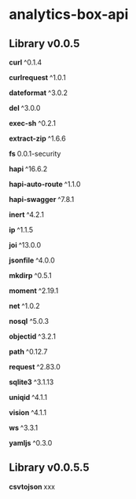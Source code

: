  # analytics-box-api 
 <b> <h2>Library v0.0.5</h2>  </b> <p>
   <b> curl </b>^0.1.4 <p>
   <b>curlrequest </b>^1.0.1 <p>
   <b> dateformat </b>^3.0.2 <p>
   <b> del </b>^3.0.0 <p>
   <b> exec-sh </b>^0.2.1 <p>
   <b> extract-zip </b>^1.6.6 <p>
   <b> fs </b> 0.0.1-security <p>
   <b> hapi </b>^16.6.2 <p>
   <b> hapi-auto-route </b>^1.1.0 <p>
   <b> hapi-swagger </b>^7.8.1 <p>
   <b> inert </b>^4.2.1 <p>
   <b> ip </b>^1.1.5 <p>
   <b> joi </b>^13.0.0 <p> 
   <b> jsonfile </b>^4.0.0 <p> 
   <b> mkdirp </b>^0.5.1<p> 
   <b> moment </b>^2.19.1 <p>
   <b> net </b>^1.0.2 <p>
   <b> nosql</b> ^5.0.3 <p>
   <b> objectid </b>^3.2.1 <p>
   <b> path </b>^0.12.7 <p>
   <b> request </b>^2.83.0 <p>
   <b> sqlite3 </b>^3.1.13 <p>
   <b> uniqid </b>^4.1.1 <p>
   <b> vision </b>^4.1.1 <p>
   <b> ws </b>^3.3.1 <p>
   <b> yamljs  </b>^0.3.0 <p>

<b> <h2>Library v0.0.5.5</h2>  </b> <p>
    <b> csvtojson </b>xxx<p>
